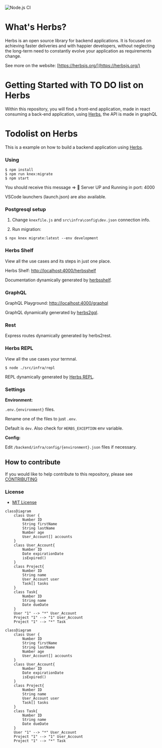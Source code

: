 ![Node.js CI](https://github.com/herbsjs/todolist-on-herbs/workflows/Node.js%20CI/badge.svg)

# What's Herbs?

Herbs is an open source library for backend applications. It is focused on achieving faster deliveries and with happier developers, without neglecting the long-term need to constantly evolve your application as requirements change.

See more on the website: [https://herbsjs.org/](https://herbsjs.org/)

# Getting Started with TO DO list on Herbs

Within this repository, you will find a front-end application, made in react consuming a back-end application, using [Herbs](https://github.com/herbsjs), the API is made in graphQL


# Todolist on Herbs

This is a example on how to build a backend application using [Herbs](https://github.com/herbsjs).

### Using

    $ npm install
    $ npm run knex:migrate
    $ npm start

  You should receive this message => 🚀 Server UP and Running in port: 4000

  VSCode launchers (launch.json) are also available.

### Postgresql setup

  1. Change `knexfile.js` and `src\infra\config\dev.json` connection info.

  2. Run migration:

    $ npx knex migrate:latest --env development

### Herbs Shelf

View all the use cases and its steps in just one place.

Herbs Shelf: [http://localhost:4000/herbsshelf](http://localhost:4000/herbsshelf)

Documentation dynamically generated by [herbsshelf](https://github.com/herbsjs/herbsshelf/).

### GraphQL

GraphQL Playground: [http://localhost:4000/graphql](http://localhost:4000/graphql)

GraphQL dynamically generated by [herbs2gql](https://github.com/herbsjs/herbs2gql).

### Rest

Express routes dynamically generated by herbs2rest.

### Herbs REPL

View all the use cases your termnal.

    $ node ./src/infra/repl

REPL dynamically generated by [Herbs REPL](https://github.com/herbsjs/herbs2repl).

### Settings

**Environment:**

`.env.{environment}` files.

Rename one of the files to just `.env`.

Default is `dev`. Also check for `HERBS_EXCEPTION` env variable.

**Config:**

Edit `/backend/infra/config/{environment}.json` files if necessary.

## How to contribute

If you would like to help contribute to this repository, please see [CONTRIBUTING](https://github.com/herbsjs/todolist-on-herbs/blob/master/.github/CONTRIBUTING.md)

### License

- [MIT License](https://github.com/herbsjs/todolist-on-herbs/blob/master/LICENSE)



```
classDiagram
    class User {
        Number ID
        String firstName
        String lastName
        Number age
        User_Account[] accounts
    }
    class User_Account{
        Number ID
        Date expirationDate
        isExpired()
    }
    class Project{
        Number ID
        String name
        User_Account user
        Task[] tasks
    }
    class Task{
        Number ID
        String name
        Date dueDate
    }
    User "1" --> "*" User_Account
    Project "1" --> "1" User_Account
    Project "1" --> "*" Task
```

```mermaid
classDiagram
    class User {
        Number ID
        String firstName
        String lastName
        Number age
        User_Account[] accounts
    }
    class User_Account{
        Number ID
        Date expirationDate
        isExpired()
    }
    class Project{
        Number ID
        String name
        User_Account user
        Task[] tasks
    }
    class Task{
        Number ID
        String name
        Date dueDate
    }
    User "1" --> "*" User_Account
    Project "1" --> "1" User_Account
    Project "1" --> "*" Task
```
